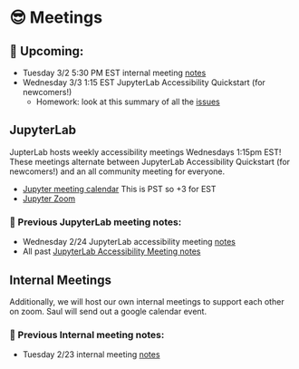 # 😎 Meetings

## 📅 Upcoming:
* Tuesday 3/2 5:30 PM EST internal meeting [notes](./meetings/3_02_2021.md)
* Wednesday 3/3 1:15 EST JupyterLab Accessibility Quickstart (for newcomers!)
    *   Homework: look at this summary of all the [issues](https://github.com/jupyterlab/jupyterlab/pull/9399)

## JupyterLab 
JupterLab hosts weekly accessibility meetings Wednesdays 1:15pm EST! These meetings alternate between JupyterLab Accessibility Quickstart (for newcomers!) and an all community meeting for everyone.
*   [Jupyter meeting calendar](https://jupyter.readthedocs.io/en/latest/community/content-community.html#jupyter-community-meetings) This is PST so +3 for EST
*   [Jupyter Zoom](https://zoom.us/my/jovyan?pwd=c0JZTHlNdS9Sek9vdzR3aTJ4SzFTQT09)
   
### 📝 Previous JupyterLab meeting notes:
*   Wednesday 2/24 JupyterLab accessibility meeting [notes](https://github.com/jupyterlab/team-compass/issues/98#issuecomment-786314705)
*   All past [JupyterLab Accessibility Meeting notes](https://github.com/jupyterlab/team-compass/issues/98)

## Internal Meetings 
Additionally, we will host our own internal meetings to support each other on zoom. Saul will send out a google calendar event. 

### 📝 Previous Internal meeting notes:
*   Tuesday 2/23 internal meeting [notes](./meetings/2_23_2021.md)
